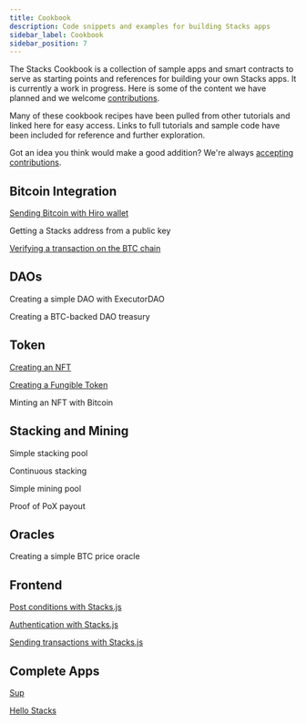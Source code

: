 ```yaml
---
title: Cookbook
description: Code snippets and examples for building Stacks apps
sidebar_label: Cookbook
sidebar_position: 7
---
```


The Stacks Cookbook is a collection of sample apps and smart contracts to serve as starting points and references for building your own Stacks apps. It is currently a work in progress. Here is some of the content we have planned and we welcome [contributions](../contribute/).

Many of these cookbook recipes have been pulled from other tutorials and linked here for easy access. Links to full tutorials and sample code have been included for reference and further exploration.

Got an idea you think would make a good addition? We're always [accepting contributions](../contribute/).

## Bitcoin Integration

[Sending Bitcoin with Hiro wallet](./sending-bitcoin-with-hiro-wallet.md)

Getting a Stacks address from a public key

[Verifying a transaction on the BTC chain](./verifying-a-btc-tx-was-mined.md)

## DAOs

Creating a simple DAO with ExecutorDAO

Creating a BTC-backed DAO treasury

## Token

[Creating an NFT](./creating-an-nft)

[Creating a Fungible Token](./creating-an-ft.md)

Minting an NFT with Bitcoin

## Stacking and Mining

Simple stacking pool

Continuous stacking

Simple mining pool

Proof of PoX payout

## Oracles

Creating a simple BTC price oracle

## Frontend

[Post conditions with Stacks.js](./post-conditions)

[Authentication with Stacks.js](./stacks-js-auth)

[Sending transactions with Stacks.js](./stacks-js-sending-transactions)

## Complete Apps

[Sup](https://github.com/kenrogers/sup)

[Hello Stacks](https://github.com/kenrogers/hello-stacks)
